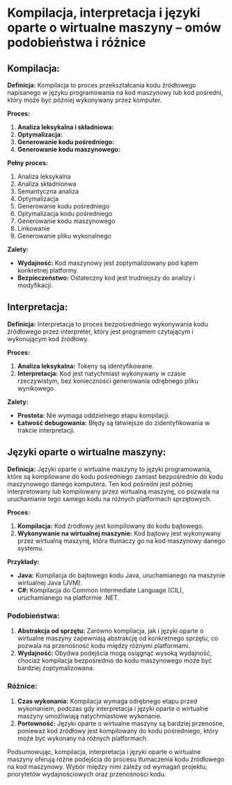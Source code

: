 # Kompilacja, interpretacja i języki oparte o wirtualne maszyny – omów podobieństwa i różnice

## Kompilacja:

**Definicja:** Kompilacja to proces przekształcania kodu źródłowego napisanego w języku programowania na kod maszynowy lub kod pośredni, który może być później wykonywany przez komputer.

**Proces:**
1. **Analiza leksykalna i składniowa:** 
2. **Optymalizacja:** 
3. **Generowanie kodu pośredniego:** 
4. **Generowanie kodu maszynowego:** 

**Pełny proces:**
1. Analiza leksykalna
2. Analiza składnionwa
3. Semantyczna analiza
4. Optymalizacja 
5. Generowanie kodu pośredniego
6. Optymalizacja kodu pośredniego 
7. Generowanie kodu maszynowego
8. Linkowanie 
9. Generowanie pliku wykonalnego

**Zalety:**
- **Wydajność:** Kod maszynowy jest zoptymalizowany pod kątem konkretnej platformy.
- **Bezpieczeństwo:** Ostateczny kod jest trudniejszy do analizy i modyfikacji.

## Interpretacja:

**Definicja:** Interpretacja to proces bezpośredniego wykonywania kodu źródłowego przez interpreter, który jest programem czytającym i wykonującym kod źródłowy.

**Proces:**
1. **Analiza leksykalna:** Tokeny są identyfikowane.
2. **Interpretacja:** Kod jest natychmiast wykonywany w czasie rzeczywistym, bez konieczności generowania odrębnego pliku wynikowego.

**Zalety:**
- **Prostota:** Nie wymaga oddzielnego etapu kompilacji.
- **Łatwość debugowania:** Błędy są łatwiejsze do zidentyfikowania w trakcie interpretacji.

## Języki oparte o wirtualne maszyny:

**Definicja:** Języki oparte o wirtualne maszyny to języki programowania, które są kompilowane do kodu pośredniego zamiast bezpośrednio do kodu maszynowego danego komputera. Ten kod pośredni jest później interpretowany lub kompilowany przez wirtualną maszynę, co pozwala na uruchamianie tego samego kodu na różnych platformach sprzętowych.

**Proces:**
1. **Kompilacja:** Kod źródłowy jest kompilowany do kodu bajtowego.
2. **Wykonywanie na wirtualnej maszynie:** Kod bajtowy jest wykonywany przez wirtualną maszynę, która tłumaczy go na kod maszynowy danego systemu.

**Przykłady:**
- **Java:** Kompilacja do bajtowego kodu Java, uruchamianego na maszynie wirtualnej Java (JVM).
- **C#:** Kompilacja do Common Intermediate Language (CIL), uruchamianego na platformie .NET.

### Podobieństwa:

1. **Abstrakcja od sprzętu:** Zarówno kompilacja, jak i języki oparte o wirtualne maszyny zapewniają abstrakcję od konkretnego sprzętu, co pozwala na przenośność kodu między różnymi platformami.
2. **Wydajność:** Obydwa podejścia mogą osiągnąć wysoką wydajność, chociaż kompilacja bezpośrednio do kodu maszynowego może być bardziej zoptymalizowana.

### Różnice:

1. **Czas wykonania:** Kompilacja wymaga odrębnego etapu przed wykonaniem, podczas gdy interpretacja i języki oparte o wirtualne maszyny umożliwiają natychmiastowe wykonanie.
2. **Portowność:** Języki oparte o wirtualne maszyny są bardziej przenośne, ponieważ kod źródłowy jest kompilowany do kodu pośredniego, który może być wykonany na różnych platformach.

Podsumowując, kompilacja, interpretacja i języki oparte o wirtualne maszyny oferują różne podejścia do procesu tłumaczenia kodu źródłowego na kod maszynowy. Wybór między nimi zależy od wymagań projektu, priorytetów wydajnościowych oraz przenośności kodu.